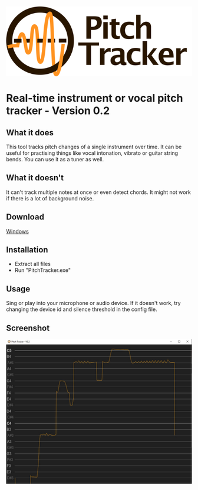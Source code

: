 ![](logo_with_text.png)

# Real-time instrument or vocal pitch tracker - Version 0.2

## What it does

This tool tracks pitch changes of a single instrument over time.
It can be useful for practising things like vocal intonation, vibrato or guitar string bends. You can use it as a tuner as well.

## What it doesn't

It can't track multiple notes at once or even detect chords. It might not work if there is a lot of background noise.

## Download

[Windows](https://www.dropbox.com/s/vslhfspumk18gyu/PitchTracker_V0.2.zip?dl=1)

## Installation

- Extract all files
- Run "PitchTracker.exe"

## Usage

Sing or play into your microphone or audio device. 
If it doesn't work, try changing the device id and silence threshold in the config file.

## Screenshot

![](screenshot.jpg)
